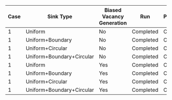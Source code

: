 | Case | Sink Type | Biased Vacancy Generation | Run | Postprocessing |
| ---- | ----------| ------------------------- | --- | -------------- |
| 1 | Uniform | No | Completed | Completed |
| 1 | Uniform+Boundary | No | Completed | Completed |
| 1 | Uniform+Circular | No | Completed | Completed |
| 1 | Uniform+Boundary+Circular | No | Completed | Completed |
| 1 | Uniform | Yes | Completed | Completed |
| 1 | Uniform+Boundary | Yes | Completed | Completed |
| 1 | Uniform+Circular | Yes | Completed | Completed |
| 1 | Uniform+Boundary+Circular | Yes | Completed | Completed |
